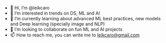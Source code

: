 - 👋 Hi, I’m @leikcaro
- 👀 I’m interested in trends on DS, ML and AI
- 🌱 I’m currently learning about advanced ML best practices, new models and Deep learning (specially image and NLP)
- 💞️ I’m looking to collaborate on fun ML and AI projects
- 📫 How to reach me, you can write me to leikcaro@gmail.com

<!---
leikcaro/leikcaro is a ✨ special ✨ repository because its `README.md` (this file) appears on your GitHub profile.
You can click the Preview link to take a look at your changes.
--->

